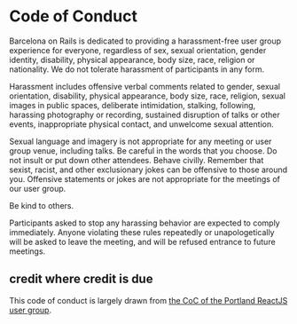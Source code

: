 # Code of Conduct

Barcelona on Rails is dedicated to providing a harassment-free user group experience for everyone, regardless of sex, sexual orientation, gender identity, disability, physical appearance, body size, race, religion or nationality. We do not tolerate harassment of participants in any form.

Harassment includes offensive verbal comments related to gender, sexual orientation, disability, physical appearance, body size, race, religion, sexual images in public spaces, deliberate intimidation, stalking, following, harassing photography or recording, sustained disruption of talks or other events, inappropriate physical contact, and unwelcome sexual attention.

Sexual language and imagery is not appropriate for any meeting or user group venue, including talks. Be careful in the words that you choose. Do not insult or put down other attendees. Behave civilly. Remember that sexist, racist, and other exclusionary jokes can be offensive to those around you. Offensive statements or jokes are not appropriate for the meetings of our user group.

Be kind to others.

Participants asked to stop any harassing behavior are expected to comply immediately.
Anyone violating these rules repeatedly or unapologetically will be asked to leave the meeting, and will be refused entrance to future meetings.

## credit where credit is due

This code of conduct is largely drawn from [the CoC of the Portland ReactJS user group](https://github.com/portland-react-js/meetup/blob/master/code-of-conduct.md).
